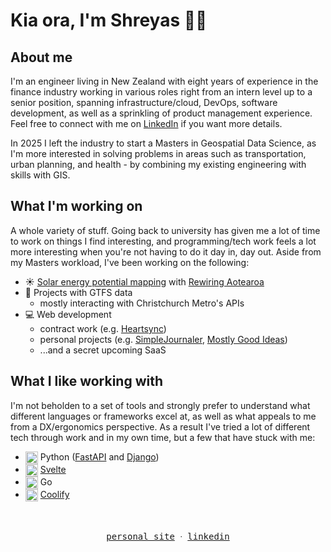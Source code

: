 # Kia ora, I'm Shreyas 👋🏽

## About me

I'm an engineer living in New Zealand with eight years of experience in the finance industry working in various roles right from an intern level up to a senior position, spanning infrastructure/cloud, DevOps, software development, as well as a sprinkling of product management experience. Feel free to connect with me on <a href="https://www.linkedin.com/in/shreyasrama">LinkedIn</a> if you want more details.

In 2025 I left the industry to start a Masters in Geospatial Data Science, as I'm more interested in solving problems in areas such as transportation, urban planning, and health - by combining my existing engineering with skills with GIS.

## What I'm working on

A whole variety of stuff. Going back to university has given me a lot of time to work on things I find interesting, and programming/tech work feels a lot more interesting when you're not having to do it day in, day out. Aside from my Masters workload, I've been working on the following:

- ☀️ [Solar energy potential mapping](https://github.com/rewiring-nz/solar-estimates/) with [Rewiring Aotearoa](https://www.rewiring.nz/)
- 🚌 Projects with GTFS data
  - mostly interacting with Christchurch Metro's APIs
- 💻 Web development
  - contract work (e.g. [Heartsync](https://heartsync.co.nz/))
  - personal projects (e.g. [SimpleJournaler](https://simplejournaler.app/), [Mostly Good Ideas](https://mostlygoodideas.nz/))
  - ...and a secret upcoming SaaS

## What I like working with

I'm not beholden to a set of tools and strongly prefer to understand what different languages or frameworks excel at, as well as what appeals to me from a DX/ergonomics perspective. As a result I've tried a lot of different tech through work and in my own time, but a few that have stuck with me:

- <img src="https://cdn.jsdelivr.net/gh/devicons/devicon@latest/icons/python/python-original.svg" style="width: 20px; vertical-align: middle" /> Python ([FastAPI](https://fastapi.tiangolo.com/) and [Django](https://www.djangoproject.com/))
- <img src="https://cdn.jsdelivr.net/gh/devicons/devicon@latest/icons/svelte/svelte-original.svg" style="width: 20px; vertical-align: middle" /> [Svelte](https://svelte.dev/)
- <img src="https://cdn.jsdelivr.net/gh/devicons/devicon@latest/icons/go/go-original-wordmark.svg" style="width: 20px; vertical-align: middle" /> Go
- <img src="https://coolify.io/docs/coolify-logo-transparent.png" style="width: 20px; vertical-align: middle" /> [Coolify](https://coolify.io/)


<p align="center">
  <br>
  <br>
  <samp>
    <a href="https://rama.nz">personal site</a> ᐧ
    <a href="https://www.linkedin.com/in/shreyasrama">linkedin</a>
  </samp>
</p>
